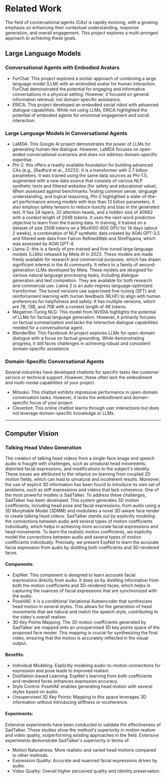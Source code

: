 # Related Work

The field of conversational agents (CAs) is rapidly evolving, with a growing emphasis on enhancing their contextual understanding, response generation, and overall engagement. This project explores a multi-pronged approach to achieving these goals.

## Large Language Models

### Conversational Agents with Embodied Avatars

* FurChat: This project explored a similar approach of combining a large language model (LLM) with an embodied avatar for human interaction. FurChat demonstrated the potential for engaging and informative conversations in a physical setting. However, it focused on general information retrieval, not domain-specific assistance.
* ERICA: This project developed an embodied social robot with advanced dialogue capabilities. While not using LLMs, ERICA highlighted the potential of embodied agents for emotional engagement and social interaction.

### Large Language Models in Conversational Agents

* LaMDA: This Google AI project demonstrates the power of LLMs for generating human-like dialogue. However, LaMDA focuses on open-ended conversational scenarios and does not address domain-specific expertise.
* Phi-2: this offers a readily available foundation for building advanced CAs (e.g., \[Radford et al., 2022]). It is a transformer with 2.7 billion parameters. It was trained using the same data sources as Phi-1.5, augmented with a new data source that consists of various NLP synthetic texts and filtered websites (for safety and educational value). When assessed against benchmarks Testing common sense, language understanding, and logical reasoning, Phi-2 highlighted a state-of-the-art performance among models with less than 13 billion parameters. It also employs safety tensors to reduce toxicity and bias in the generated text. It has 24 layers, 32 attention heads, and a hidden size of 40962 with a context length of 2048 tokens. It uses the next-word prediction objective to learn from the training data. In training, it trained on a dataset of size 250B tokens on a 96xA100-80G GPU for 14 days (about 2 weeks), a combination of NLP synthetic data created by AOAI GPT-3.5 and filtered web data from Falcon RefinedWeb and SlimPajama, which was assessed by AOAI GPT-4.
* Llama-2: this is a family of pre-trained and fine-tuned large language models (LLMs) released by Meta AI in 2023. These models are made freely available for research and commercial purposes, which has drawn significant interest in the AI community. It refers to a family of second-generation LLMs developed by Meta. These models are designed for various natural language processing tasks, including dialogue generation and text completion. They are available for both research and commercial use. Llama 2 is an auto-regress language-optimized transformer. The tuned versions use supervised fine-tuning (SFT) and reinforcement learning with human feedback (RLHF) to align with human preferences for helpfulness and safety. It has multiple versions, which are 7B, 13B, and 70B with a context length of 4K tokens.
* Megatron-Turing NLG: This model from NVIDIA highlights the potential of LLMs for factual language generation. However, it primarily focuses on factual summarization and lacks the interactive dialogue capabilities needed for a conversational agent.
* BlenderBot: This Facebook AI project explores LLMs for open-domain dialogue with a focus on factual grounding. While demonstrating progress, it still faces challenges in achieving robust and consistent domain-specific assistance.

### Domain-Specific Conversational Agents&#x20;

Several industries have developed chatbots for specific tasks like customer service or technical support. However, these often lack the embodiment and multi-modal capabilities of your project.

* Mitsuku: This chatbot exhibits impressive performance in open-domain conversation tasks. However, it lacks the embodiment and domain-specific focus of your project
* Cleverbot: This online chatbot learns through user interactions but does not leverage domain-specific knowledge or LLMs.

***

## Computer Vision

### Talking Head Video Generation&#x20;

The creation of talking head videos from a single-face image and speech audio is fraught with challenges, such as unnatural head movements, distorted facial expressions, and modifications to the subject's identity. These issues are attributed to the reliance on learning from coupled 2D motion fields, which can lead to unnatural and incoherent results. Moreover, the use of explicit 3D information has been found to introduce its own set of problems, such as stiff expressions and videos that lack coherence. One of the most powerful models is SadTalker. To address these challenges, SadTalker has been developed. This system generates 3D motion coefficients, including head pose and facial expressions, from audio using a 3D Morphable Model (3DMM) and modulates a novel 3D-aware face render to create talking head videos. SadTalker stands out by explicitly modeling the connections between audio and several types of motion coefficients individually, which helps in achieving more accurate facial expressions and head movements. To learn the realistic motion coefficients, we explicitly model the connections between audio and several types of motion coefficients individually. Precisely, we present ExpNet to learn the accurate facial expression from audio by distilling both coefficients and 3D-rendered faces.

#### Components:

* ExpNet: This component is designed to learn accurate facial expressions directly from audio. It does so by distilling information from both the motion coefficients and 3D-rendered faces, which helps in capturing the nuances of facial expressions that are synchronized with the audio.&#x20;
* PoseVAE: it is a conditional Variational Autoencoder that synthesizes head motion in several styles. This allows for the generation of head movements that are natural and match the speech style, contributing to the video's overall realism.
* 3D Key Points Mapping: The 3D motion coefficients generated by SadTalker are mapped onto an unsupervised 3D key points space of the proposed face render. This mapping is crucial for synthesizing the final video, ensuring that the motion is accurately reflected in the visual output.

#### Benefits:

* Individual Modeling: Explicitly modeling audio-to-motion connections for expression and pose leads to improved realism.
* Distillation-based Learning: ExpNet's learning from both coefficients and rendered faces enhances expression accuracy.
* Style Control: PoseVAE enables generating head motion with several styles based on audio.
* Unsupervised 3D Key Points: Mapping to this space leverages 3D information without introducing stiffness or incoherence.

#### Experiments:&#x20;

Extensive experiments have been conducted to validate the effectiveness of SadTalker. These studies show the method's superiority in motion realism and video quality, outperforming existing approaches in the field. Extensive experiments demonstrate SadTalker's superiority in terms of:&#x20;

* Motion Naturalness: More realistic and varied head motions compared to other methods.
* Expression Quality: Accurate and nuanced facial expressions driven by audio.
* Video Quality: Overall higher perceived quality and identity preservation.
